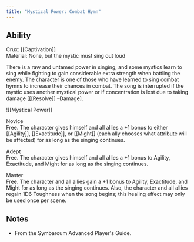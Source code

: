 ```yaml
---
title: "Mystical Power: Combat Hymn"
---
```

## Ability
Crux: [[Captivation]]<br>Material: None, but the mystic must sing out loud

There is a raw and untamed power in singing, and some mystics learn to sing while fighting to gain considerable extra strength when battling the enemy. The character is one of those who have learned to sing combat hymns to increase their chances in combat. The song is interrupted if the mystic uses another mystical power or if concentration is lost due to taking damage \[[[Resolve]] –Damage\].

![[Mystical Power]]

Novice<br>Free. The character gives himself and all allies a +1 bonus to either [[Agility]], [[Exactitude]], or [[Might]] (each ally chooses what attribute will be affected) for as long as the singing continues.

Adept<br>Free. The character gives himself and all allies a +1 bonus to Agility, Exactitude, and Might for as long as the singing continues.

Master<br>Free. The character and all allies gain a +1 bonus to Agility, Exactitude, and Might for as long as the singing continues. Also, the character and all allies regain 1D6 Toughness when the song begins; this healing effect may only be used once per scene.
## Notes
* From the Symbaroum Advanced Player's Guide.
